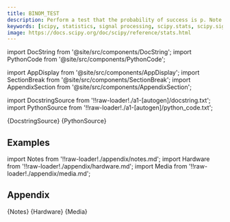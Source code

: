 ```yaml
---
title: BINOM_TEST
description: Perform a test that the probability of success is p. Note `binom_test` is deprecated; it is recommended that `binomtest` be used instead.  This is an exact, two-sided test of the null hypothesis that the probability of success in a Bernoulli experiment is `p`.
keywords: [scipy, statistics, signal processing, scipy.stats, scipy.signal, scipy.stats.binom_test]
image: https://docs.scipy.org/doc/scipy/reference/stats.html
---
```


[//]: # (Custom component imports)

import DocString from '@site/src/components/DocString';
import PythonCode from '@site/src/components/PythonCode';

import AppDisplay from '@site/src/components/AppDisplay';
import SectionBreak from '@site/src/components/SectionBreak';
import AppendixSection from '@site/src/components/AppendixSection';

[//]: # (Docstring)

import DocstringSource from '!!raw-loader!./a1-[autogen]/docstring.txt';
import PythonSource from '!!raw-loader!./a1-[autogen]/python_code.txt';


<DocString>{DocstringSource}</DocString>
<PythonCode GLink='SCIPY/stats/BINOM_TEST/BINOM_TEST.py'>{PythonSource}</PythonCode>


<SectionBreak />

    

[//]: # (Examples)

## Examples

<AppDisplay 
  GLink='SCIPY/stats/BINOM_TEST'
  nodeLabel='BINOM_TEST'>
</AppDisplay>

<SectionBreak />

    

[//]: # (Appendix)

import Notes from '!!raw-loader!./appendix/notes.md';
import Hardware from '!!raw-loader!./appendix/hardware.md';
import Media from '!!raw-loader!./appendix/media.md';

## Appendix

<AppendixSection index={0} folderPath='nodes/SCIPY/stats/BINOM_TEST/appendix/'>{Notes}</AppendixSection>
<AppendixSection index={1} folderPath='nodes/SCIPY/stats/BINOM_TEST/appendix/'>{Hardware}</AppendixSection>
<AppendixSection index={2} folderPath='nodes/SCIPY/stats/BINOM_TEST/appendix/'>{Media}</AppendixSection>


